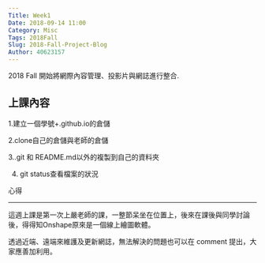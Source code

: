 ```yaml
---
Title: Week1
Date: 2018-09-14 11:00
Category: Misc
Tags: 2018Fall
Slug: 2018-Fall-Project-Blog
Author: 40623157
---
```


2018 Fall 開始將網際內容管理、投影片與網誌進行整合.

<!-- PELICAN_END_SUMMARY -->

上課內容
----

1.建立一個學號+.github.io的倉儲

2.clone自己的倉儲與老師的倉儲

3..git 和 README.md以外的複製到自己的資料夾

4. git status查看檔案的狀況

心得


----

這週上課是第一次上嚴老師的課，一整節呆坐在位置上，後來在課後與同學討論後，得得知Onshape原來是一個線上繪圖軟體。

透過近端、遠端來維護及更新網誌，無法解決的問題也可以在 comment 提出，大家應善加利用。



